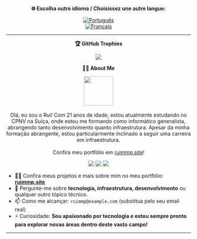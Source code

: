 <p align="center">
  <b>🌐 Escolha outro idioma / Choisissez une autre langue:</b>
</p>

<p align="center">
  <!-- 
  <a href="README.en.md">
    <img src="https://img.shields.io/badge/EN-English-3458eb?style=for-the-badge&logo=none" alt="English"/>
  </a>
  <br> 
  -->
  <a href="README.pt.md">
    <img src="https://img.shields.io/badge/PT-Português-007bff?style=for-the-badge&logo=none" alt="Português"/>
  </a>
  <br>
  <a href="README.fr.md">
    <img src="https://img.shields.io/badge/FR-Français-764abc?style=for-the-badge&logo=none" alt="Français"/>
  </a>
</p>

---

<p align="center">
  <b>🏆 GitHub Trophies</b>
</p>

<p align="center">
  <img src="https://github-profile-trophy.vercel.app/?username=ruimmp&rank=A,C&row=1&column=6&no-frame=true&theme=onedark" />
</p>

<!-- <p align="center">
  <b>🔨 Recent GitHub Activity</b>
</p> -->

<p align="center">
  <b>🙋‍♂️ About Me</b>
</p>

<p align="center">
  <img src="https://media.giphy.com/media/L8K62iTDkzGX6/giphy.gif" width="80px">
  <br><br>
  Olá, eu sou o Rui! Com 21 anos de idade, estou atualmente estudando no CPNV na Suíça, onde estou me formando como informático generalista, abrangendo tanto desenvolvimento quanto infraestrutura. Apesar da minha formação abrangente, estou particularmente inclinado a seguir uma carreira em infraestrutura.
  <br><br>
  Confira meu portfólio em <a href="http://ruimmp.site" target="_blank">ruimmp.site</a>!
</p>

<p align="center">
  <img src="https://img.shields.io/badge/Educação-CPNV-green?style=flat-square&logo=education" />
  <img src="https://img.shields.io/badge/Interesse-Tecnologia-blue?style=flat-square&logo=tech" />
  <img src="https://img.shields.io/badge/Foco-Infraestrutura-informational?style=flat-square&logo=appveyor" />
</p>



- 👨‍💻 Confira meus projetos e mais sobre mim no meu portfólio: **[ruimmp.site](http://ruimmp.site)**
- 💬 Pergunte-me sobre **tecnologia, infraestrutura, desenvolvimento** ou qualquer outro tópico técnico.
- 📫 Como me alcançar: `ruimmp@example.com` (substitua pelo seu email real)
- ⚡ Curiosidade: **Sou apaixonado por tecnologia e estou sempre pronto para explorar novas áreas dentro deste vasto campo!**



---
